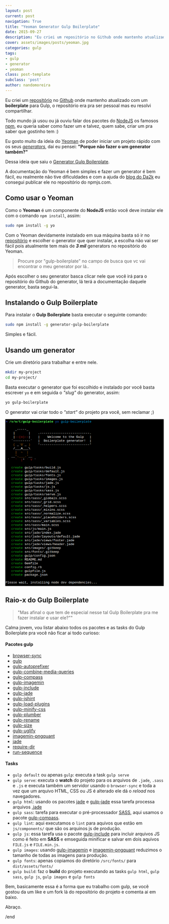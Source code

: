 ```yaml
---
layout: post
current: post
navigation: True
title: "Yeoman Generator Gulp Boilerplate"
date: 2015-09-27
description: "Eu criei um repositório no Github onde mantenho atualizado com um boilerplate para Gulp, o repositório era pra ser pessoal mas eu resolvi compartilhar."
cover: assets/images/posts/yeoman.jpg
categories: gulp
tags:
- gulp
- generator
- yeoman
class: post-template
subclass: 'post'
author: nandomoreira
---
```


Eu criei um [repositório](https://github.com/nandomoreirame/gulp-boilerplate) no [Github](https://github.com/) onde mantenho atualizado com um **boilerplate** para Gulp, o repositório era pra ser pessoal mas eu resolvi compartilhar.

Todo mundo já usou ou já ouviu falar dos pacotes do [NodeJS](https://nodejs.org/) os famosos [npm](https://www.npmjs.com/), eu queria saber como fazer um e talvez, quem sabe, criar um pra saber que gostinho tem :)

Eu gosto muito da ideia do [Yeoman](http://yeoman.io/) de poder iniciar um projeto rápido com os seus _[generators](http://yeoman.io/generators/)_, dai eu pensei: **"Porque não fazer o um generator também?"**

Dessa ideia que saiu o [Generator Gulp Boilerplate](https://github.com/nandomoreirame/generator-gulp-boilerplate).

A documentação do Yeoman é bem simples e fazer um generator é bem fácil, eu realmente não tive dificuldades e com a ajuda do [blog do Da2k](http://blog.da2k.com.br/2015/03/20/criando-uma-ferramenta-de-cli-com-nodejs/) eu consegui publicar ele no repositório do npmjs.com.

## Como usar o Yeoman

Como o **Yeoman** é um componente do **NodeJS** então você deve instalar ele com o comando `npm install`, assim:

```bash
sudo npm install -g yo
```

Com o Yeoman devidamente instalado em sua máquina basta só ir no [repositório](http://yeoman.io/generators/) e escolher o generator que quer instalar, a escolha não vai ser fácil pois atualmente tem mais de _**3 mil**_ generators no repositório do Yeoman.

> Procure por "gulp-boilerplate" no campo de busca que vc vai encontrar o meu generator por lá..

Após escolher o seu generator basca clicar nele que você irá para o repositório do Github do generator, lá terá a documentação daquele generator, basta segui-la.

## Instalando o Gulp Boilerplate

Para instalar o **Gulp Boilerplate** basta executar o seguinte comando:

```bash
sudo npm install -g generator-gulp-boilerplate
```

Simples e fácil.

## Usando um generator

Crie um diretório para trabalhar e entre nele.

```bash
mkdir my-project
cd my-project/
```

Basta executar o generator que foi escolhido e instalado por você basta escrever `yo` e em seguida o _"slug"_ do generator, assim:

```bash
yo gulp-boilerplate
```

O generator vai criar todo o _"start"_ do projeto pra você, sem reclamar ;)

![Yeoman Generator Gulp Boilerplate](/assets/images/posts/yeoman-generator-gulp-boilerplate.png)

## Raio-x do Gulp Boilerplate

> "Mas afinal o que tem de especial nesse tal Gulp Boilerplate pra me fazer instalar e usar ele?""

Calma jovem, vou listar abaixo todos os pacotes e as tasks do Gulp Boilerplate pra você não ficar ai todo curioso:

#### Pacotes gulp

* [browser-sync](http://browsersync.io/)
* [gulp](https://npmjs.com/package/gulp)
* [gulp-autoprefixer](https://npmjs.com/package/gulp-autoprefixer)
* [gulp-combine-media-queries](https://npmjs.com/package/gulp-combine-media-queries)
* [gulp-compass](https://npmjs.com/package/gulp-compass)
* [gulp-imagemin](https://npmjs.com/package/gulp-imagemin)
* [gulp-include](https://npmjs.com/package/gulp-include)
* [gulp-jade](https://npmjs.com/package/gulp-jade)
* [gulp-jshint](https://npmjs.com/package/gulp-jshint)
* [gulp-load-plugins](https://npmjs.com/package/gulp-load-plugins)
* [gulp-minify-css](https://npmjs.com/package/gulp-minify-css)
* [gulp-plumber](https://npmjs.com/package/gulp-plumber)
* [gulp-rename](https://npmjs.com/package/gulp-rename)
* [gulp-size](https://npmjs.com/package/gulp-size)
* [gulp-uglify](https://npmjs.com/package/gulp-uglify)
* [imagemin-pngquant](https://npmjs.com/package/imagemin-pngquant)
* [jade](https://npmjs.com/package/jade)
* [require-dir](https://npmjs.com/package/require-dir)
* [run-sequence](https://npmjs.com/package/run-sequence)

#### Tasks

* `gulp default` ou apenas `gulp`: executa a task `gulp serve`
* `gulp serve`: executa o **watch** do projeto para os arquivos de `.jade`, `.sass` e `.js` e executa também um servidor usando o `browser-sync` e toda a vez que um arquivo HTML, CSS ou JS é alterado ele dá o _reload_ nos navegadores.
* `gulp html`: usando os pacotes [jade](https://www.npmjs.com/package/jade) e [gulp-jade](https://www.npmjs.com/package/gulp-jade) essa tarefa processa arquivos [.jade](http://jade-lang.com/)
* `gulp sass`: tarefa para executar o pré-processador [SASS](http://sass-lang.com/), aqui usamos o pacote [gulp-compass](https://www.npmjs.com/package/gulp-compass).
* `gulp lint`: aqui executamos o `lint` para aquivos que estão em `js/components/` que são os arquinos js de produção.
* `gulp js`: essa tarefa usa o pacote [gulp-include](https://www.npmjs.com/package/gulp-include) para incluir arquivos JS como é feito em **SASS** e emseguida minificar e salvar em dois aquivos `FILE.js` e `FILE.min.js`.
* `gulp images`: usando [gulp-imagemin](https://www.npmjs.com/package/gulp-imagemin) e [imagemin-pngquant](https://www.npmjs.com/package/imagemin-pngquant) reduzimos o tamanho de todas as imagens para produção.
* `gulp fonts`: apenas copiamos do diretório `/src/fonts/` para `dist/assets/fonts/`
* `gulp build`: faz o **build** do projeto executando as tasks `gulp html`, `gulp sass`, `gulp js`, `gulp images` e `gulp fonts`

Bem, basicamente essa é a forma que eu trabalho com gulp, se você gostou da um like e um fork lá do repositório do projeto e comenta ai em baixo.

Abraço.

/end
